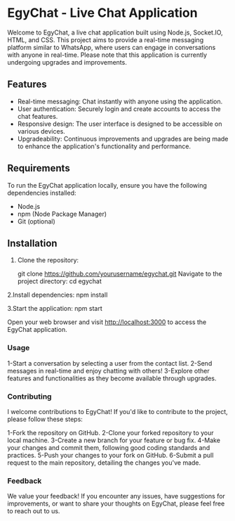 # EgyChat - Live Chat Application

Welcome to EgyChat, a live chat application built using Node.js, Socket.IO, HTML, and CSS. This project aims to provide a real-time messaging platform similar to WhatsApp, where users can engage in conversations with anyone in real-time. Please note that this application is currently undergoing upgrades and improvements.

## Features

- Real-time messaging: Chat instantly with anyone using the application.
- User authentication: Securely login and create accounts to access the chat features.
- Responsive design: The user interface is designed to be accessible on various devices.
- Upgradeability: Continuous improvements and upgrades are being made to enhance the application's functionality and performance.

## Requirements

To run the EgyChat application locally, ensure you have the following dependencies installed:

- Node.js
- npm (Node Package Manager)
- Git (optional)

## Installation

1. Clone the repository:
   
   git clone https://github.com/yourusername/egychat.git
Navigate to the project directory:
cd egychat

2.Install dependencies:
npm install

3.Start the application:
npm start

Open your web browser and visit [http://localhost:3000](https://egychat.onrender.com) to access the EgyChat application.

### Usage
1-Start a conversation by selecting a user from the contact list.
2-Send messages in real-time and enjoy chatting with others!
3-Explore other features and functionalities as they become available through upgrades.

### Contributing
I welcome contributions to EgyChat! If you'd like to contribute to the project, please follow these steps:

1-Fork the repository on GitHub.
2-Clone your forked repository to your local machine.
3-Create a new branch for your feature or bug fix.
4-Make your changes and commit them, following good coding standards and practices.
5-Push your changes to your fork on GitHub.
6-Submit a pull request to the main repository, detailing the changes you've made.

### Feedback
We value your feedback! If you encounter any issues, have suggestions for improvements, or want to share your thoughts on EgyChat, please feel free to reach out to us.
